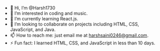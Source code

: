 - 👋 Hi, I’m @Harsh1730
- 👀 I’m interested in coding and music.
- 🌱 I’m currently learning React.js.
- 💞️ I’m looking to collaborate on projects including HTML, CSS, JavaScript, and Java.
- 📫 How to reach me: just email me at harshsaini0246@gmail.com.
- ⚡ Fun fact: I learned HTML, CSS, and JavaScript in less than 10 days.
